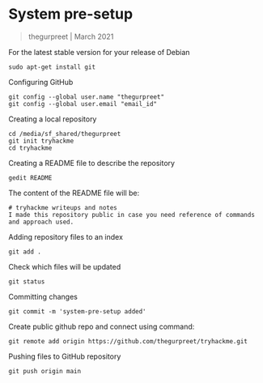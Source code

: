# System pre-setup

> thegurpreet | March 2021

For the latest stable version for your release of Debian
```
sudo apt-get install git
```

Configuring GitHub
```
git config --global user.name "thegurpreet"
git config --global user.email "email_id"
```

Creating a local repository
```
cd /media/sf_shared/thegurpreet
git init tryhackme
cd tryhackme
```

Creating a README file to describe the repository
```
gedit README
```

The content of the README file will be:
```
# tryhackme writeups and notes
I made this repository public in case you need reference of commands and approach used.
```

Adding repository files to an index
```
git add .
```

Check which files will be updated
```
git status
```
Committing changes
```
git commit -m 'system-pre-setup added'
```

Create public github repo and connect using command:
```
git remote add origin https://github.com/thegurpreet/tryhackme.git
```

Pushing files to GitHub repository
```
git push origin main
```